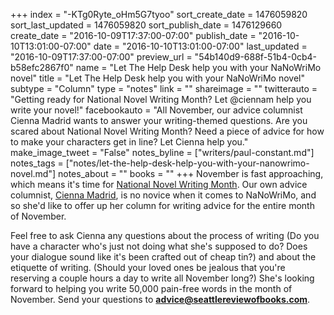 +++
index = "-KTg0Ryte_oHm5G7tyoo"
sort_create_date = 1476059820
sort_last_updated = 1476059820
sort_publish_date = 1476129660
create_date = "2016-10-09T17:37:00-07:00"
publish_date = "2016-10-10T13:01:00-07:00"
date = "2016-10-10T13:01:00-07:00"
last_updated = "2016-10-09T17:37:00-07:00"
preview_url = "54b140d9-688f-51b4-0cb4-b58efc2867f0"
name = "Let The Help Desk help you with your NaNoWriMo novel"
title = "Let The Help Desk help you with your NaNoWriMo novel"
subtype = "Column"
type = "notes"
link = ""
shareimage = ""
twitterauto = "Getting ready for National Novel Writing Month? Let @ciennam help you write your novel!"
facebookauto = "All November, our advice columnist Cienna Madrid wants to answer your writing-themed questions. Are you scared about National Novel Writing Month? Need a piece of advice for how to make your characters get in line? Let Cienna help you."
make_image_tweet = "False"
notes_byline = ["writers/paul-constant.md"]
notes_tags = ["notes/let-the-help-desk-help-you-with-your-nanowrimo-novel.md"]
notes_about = ""
books = ""
+++
November is fast approaching, which means it's time for [National Novel Writing Month](http://nanowrimo.org/). Our own advice columnist, [Cienna Madrid](http://www.seattlereviewofbooks.com/writers/cienna-madrid/), is no novice when it comes to NaNoWriMo, and so she'd like to offer up her column for writing advice for the entire month of November.

Feel free to ask Cienna any questions about the process of writing (Do you have a character who's just not doing what she's supposed to do? Does your dialogue sound like it's been crafted out of cheap tin?) and about the etiquette of writing. (Should your loved ones be jealous that you're reserving a couple hours a day to write all November long?) She's looking forward to helping you write 50,000 pain-free words in the month of November. Send your questions to **advice@seattlereviewofbooks.com**. 